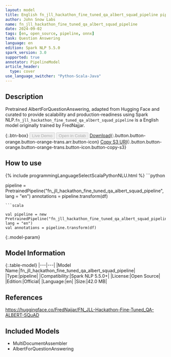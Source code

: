 ```yaml
---
layout: model
title: English fn_jll_hackathon_fine_tuned_qa_albert_squad_pipeline pipeline AlbertForQuestionAnswering from FredNajjar
author: John Snow Labs
name: fn_jll_hackathon_fine_tuned_qa_albert_squad_pipeline
date: 2024-09-02
tags: [en, open_source, pipeline, onnx]
task: Question Answering
language: en
edition: Spark NLP 5.5.0
spark_version: 3.0
supported: true
annotator: PipelineModel
article_header:
  type: cover
use_language_switcher: "Python-Scala-Java"
---
```


## Description

Pretrained AlbertForQuestionAnswering, adapted from Hugging Face and curated to provide scalability and production-readiness using Spark NLP.`fn_jll_hackathon_fine_tuned_qa_albert_squad_pipeline` is a English model originally trained by FredNajjar.

{:.btn-box}
<button class="button button-orange" disabled>Live Demo</button>
<button class="button button-orange" disabled>Open in Colab</button>
[Download](https://s3.amazonaws.com/auxdata.johnsnowlabs.com/public/models/fn_jll_hackathon_fine_tuned_qa_albert_squad_pipeline_en_5.5.0_3.0_1725309939308.zip){:.button.button-orange.button-orange-trans.arr.button-icon}
[Copy S3 URI](s3://auxdata.johnsnowlabs.com/public/models/fn_jll_hackathon_fine_tuned_qa_albert_squad_pipeline_en_5.5.0_3.0_1725309939308.zip){:.button.button-orange.button-orange-trans.button-icon.button-copy-s3}

## How to use



<div class="tabs-box" markdown="1">
{% include programmingLanguageSelectScalaPythonNLU.html %}
```python

pipeline = PretrainedPipeline("fn_jll_hackathon_fine_tuned_qa_albert_squad_pipeline", lang = "en")
annotations =  pipeline.transform(df)   

```
```scala

val pipeline = new PretrainedPipeline("fn_jll_hackathon_fine_tuned_qa_albert_squad_pipeline", lang = "en")
val annotations = pipeline.transform(df)

```
</div>

{:.model-param}
## Model Information

{:.table-model}
|---|---|
|Model Name:|fn_jll_hackathon_fine_tuned_qa_albert_squad_pipeline|
|Type:|pipeline|
|Compatibility:|Spark NLP 5.5.0+|
|License:|Open Source|
|Edition:|Official|
|Language:|en|
|Size:|42.0 MB|

## References

https://huggingface.co/FredNajjar/FN_JLL-Hackathon-Fine-Tuned_QA-ALBERT-SQuAD

## Included Models

- MultiDocumentAssembler
- AlbertForQuestionAnswering